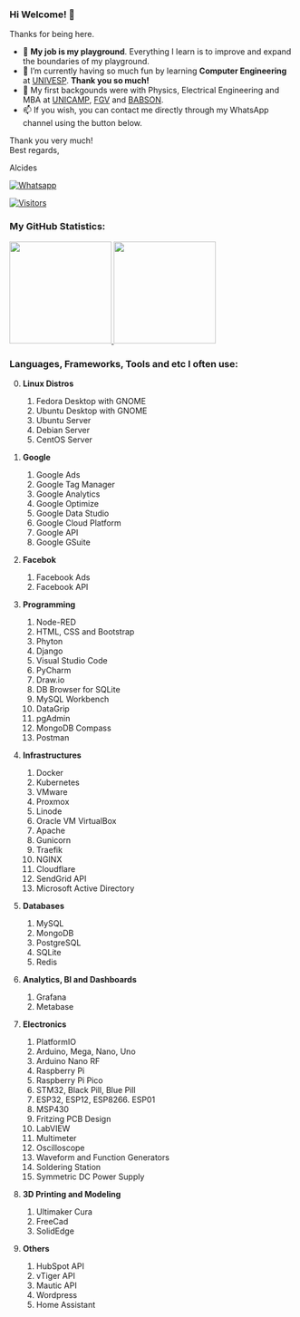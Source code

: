 ### Hi Welcome! 👋

Thanks for being here.

- :basketball: **My job is my playground**. Everything I learn is to improve and expand the boundaries of my playground.
- 🌱 I’m currently having so much fun by learning **Computer Engineering** at [UNIVESP](https://univesp.br). **Thank you so much!**
- :evergreen_tree: My first backgounds were with Physics, Electrical Engineering and MBA at [UNICAMP](https://www.unicamp.br), [FGV](https://fgv.br) and [BABSON](https://babson.edu).
- 📫 If you wish, you can contact me directly through my WhatsApp channel using the button below.

Thank you very much!<br />
Best regards,

Alcides

[![Whatsapp](https://img.shields.io/badge/WhatsApp-25D366?style=for-the-badge&logo=whatsapp&logoColor=white)](https://wa.me/5519992407898)

[![Visitors](https://visitor-badge.glitch.me/badge?page_id=acremonezi.visitor-badge)](https://github.com/acremonezi)

### My GitHub Statistics:
<div>
     <a href="https://github.com/acremonezi">
         <img height="180em" src="https://github-readme-stats.vercel.app/api?username=acremonezi&show_icons=true&include_all_commits=true&count_private=true"/>
         <img height="180em" src="https://github-readme-stats.vercel.app/api/top-langs/?username=acremonezi&layout=compact&langs_count=10"/>
     </a>
</div>

### Languages, Frameworks, Tools and etc I often use:

0. **Linux Distros**
     1. Fedora Desktop with GNOME
     2. Ubuntu Desktop with GNOME
     3. Ubuntu Server
     4. Debian Server
     5. CentOS Server

1. **Google**
     1. Google Ads
     2. Google Tag Manager
     3. Google Analytics
     4. Google Optimize
     5. Google Data Studio
     6. Google Cloud Platform
     7. Google API
     8. Google GSuite

2. **Facebok**
     1. Facebook Ads
     2. Facebook API 

3. **Programming**
     1.  Node-RED
     2.  HTML, CSS and Bootstrap
     3.  Phyton
     4.  Django
     5.  Visual Studio Code
     6.  PyCharm
     7.  Draw.io
     8.  DB Browser for SQLite
     9.  MySQL Workbench
     10.  DataGrip
     11.  pgAdmin
     12.  MongoDB Compass
     13.  Postman

4. **Infrastructures**
     1.  Docker
     2.  Kubernetes
     3.  VMware
     4.  Proxmox
     5.  Linode
     6.  Oracle VM VirtualBox
     7.  Apache
     8.  Gunicorn
     9.  Traefik
     10.  NGINX
     11.  Cloudflare
     12.  SendGrid API
     13.  Microsoft Active Directory

5. **Databases**
     1. MySQL
     2. MongoDB
     3. PostgreSQL
     4. SQLite
     5. Redis

6. **Analytics, BI and Dashboards**
     1. Grafana
     2. Metabase
 
7. **Electronics**
     1. PlatformIO
     2. Arduino, Mega, Nano, Uno
     3. Arduino Nano RF
     4. Raspberry Pi
     5. Raspberry Pi Pico
     6. STM32, Black Pill, Blue Pill
     7. ESP32, ESP12, ESP8266. ESP01
     8. MSP430
     9. Fritzing PCB Design
     10. LabVIEW
     11. Multimeter
     12. Oscilloscope
     13. Waveform and Function Generators
     14. Soldering Station
     15. Symmetric DC Power Supply

8. **3D Printing and Modeling**
     1. Ultimaker Cura
     2. FreeCad
     3. SolidEdge
 
9. **Others**
     1. HubSpot API
     2. vTiger API
     3. Mautic API
     4. Wordpress
     5. Home Assistant
